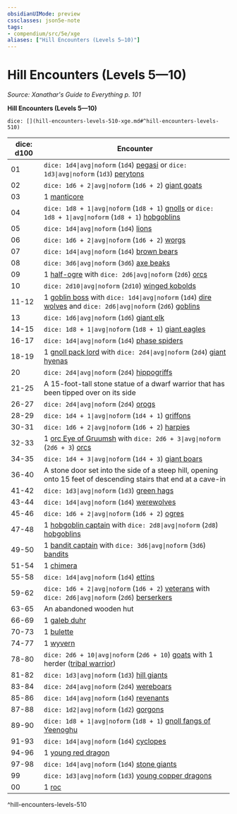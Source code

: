 ```yaml
---
obsidianUIMode: preview
cssclasses: json5e-note
tags:
- compendium/src/5e/xge
aliases: ["Hill Encounters (Levels 5—10)"]
---
```

# Hill Encounters (Levels 5—10)
*Source: Xanathar's Guide to Everything p. 101* 

**Hill Encounters (Levels 5—10)**

`dice: [](hill-encounters-levels-510-xge.md#^hill-encounters-levels-510)`

| dice: d100 | Encounter |
|------------|-----------|
| 01 | `dice: 1d4\|avg\|noform` (`1d4`) [pegasi](/3-Mechanics/CLI/bestiary/celestial/pegasus.md) or `dice: 1d3\|avg\|noform` (`1d3`) [perytons](/3-Mechanics/CLI/bestiary/monstrosity/peryton.md) |
| 02 | `dice: 1d6 + 2\|avg\|noform` (`1d6 + 2`) [giant goats](/3-Mechanics/CLI/bestiary/beast/giant-goat.md) |
| 03 | 1 [manticore](/3-Mechanics/CLI/bestiary/monstrosity/manticore.md) |
| 04 | `dice: 1d8 + 1\|avg\|noform` (`1d8 + 1`) [gnolls](/3-Mechanics/CLI/bestiary/humanoid/gnoll.md) or `dice: 1d8 + 1\|avg\|noform` (`1d8 + 1`) [hobgoblins](/3-Mechanics/CLI/bestiary/humanoid/hobgoblin.md) |
| 05 | `dice: 1d4\|avg\|noform` (`1d4`) [lions](/3-Mechanics/CLI/bestiary/beast/lion.md) |
| 06 | `dice: 1d6 + 2\|avg\|noform` (`1d6 + 2`) [worgs](/3-Mechanics/CLI/bestiary/monstrosity/worg.md) |
| 07 | `dice: 1d4\|avg\|noform` (`1d4`) [brown bears](/3-Mechanics/CLI/bestiary/beast/brown-bear.md) |
| 08 | `dice: 3d6\|avg\|noform` (`3d6`) [axe beaks](/3-Mechanics/CLI/bestiary/beast/axe-beak.md) |
| 09 | 1 [half-ogre](/3-Mechanics/CLI/bestiary/giant/half-ogre-ogrillon.md) with `dice: 2d6\|avg\|noform` (`2d6`) [orcs](/3-Mechanics/CLI/bestiary/humanoid/orc.md) |
| 10 | `dice: 2d10\|avg\|noform` (`2d10`) [winged kobolds](/3-Mechanics/CLI/bestiary/humanoid/winged-kobold.md) |
| 11-12 | 1 [goblin boss](/3-Mechanics/CLI/bestiary/humanoid/goblin-boss.md) with `dice: 1d4\|avg\|noform` (`1d4`) [dire wolves](/3-Mechanics/CLI/bestiary/beast/dire-wolf.md) and `dice: 2d6\|avg\|noform` (`2d6`) [goblins](/3-Mechanics/CLI/bestiary/humanoid/goblin.md) |
| 13 | `dice: 1d6\|avg\|noform` (`1d6`) [giant elk](/3-Mechanics/CLI/bestiary/beast/giant-elk.md) |
| 14-15 | `dice: 1d8 + 1\|avg\|noform` (`1d8 + 1`) [giant eagles](/3-Mechanics/CLI/bestiary/beast/giant-eagle.md) |
| 16-17 | `dice: 1d4\|avg\|noform` (`1d4`) [phase spiders](/3-Mechanics/CLI/bestiary/monstrosity/phase-spider.md) |
| 18-19 | 1 [gnoll pack lord](/3-Mechanics/CLI/bestiary/humanoid/gnoll-pack-lord.md) with `dice: 2d4\|avg\|noform` (`2d4`) [giant hyenas](/3-Mechanics/CLI/bestiary/beast/giant-hyena.md) |
| 20 | `dice: 2d4\|avg\|noform` (`2d4`) [hippogriffs](/3-Mechanics/CLI/bestiary/monstrosity/hippogriff.md) |
| 21-25 | A 15-foot-tall stone statue of a dwarf warrior that has been tipped over on its side |
| 26-27 | `dice: 2d4\|avg\|noform` (`2d4`) [orogs](/3-Mechanics/CLI/bestiary/humanoid/orog.md) |
| 28-29 | `dice: 1d4 + 1\|avg\|noform` (`1d4 + 1`) [griffons](/3-Mechanics/CLI/bestiary/monstrosity/griffon.md) |
| 30-31 | `dice: 1d6 + 2\|avg\|noform` (`1d6 + 2`) [harpies](/3-Mechanics/CLI/bestiary/monstrosity/harpy.md) |
| 32-33 | 1 [orc Eye of Gruumsh](/3-Mechanics/CLI/bestiary/humanoid/orc-eye-of-gruumsh.md) with `dice: 2d6 + 3\|avg\|noform` (`2d6 + 3`) [orcs](/3-Mechanics/CLI/bestiary/humanoid/orc.md) |
| 34-35 | `dice: 1d4 + 3\|avg\|noform` (`1d4 + 3`) [giant boars](/3-Mechanics/CLI/bestiary/beast/giant-boar.md) |
| 36-40 | A stone door set into the side of a steep hill, opening onto 15 feet of descending stairs that end at a cave-in |
| 41-42 | `dice: 1d3\|avg\|noform` (`1d3`) [green hags](/3-Mechanics/CLI/bestiary/fey/green-hag.md) |
| 43-44 | `dice: 1d4\|avg\|noform` (`1d4`) [werewolves](/3-Mechanics/CLI/bestiary/humanoid/werewolf.md) |
| 45-46 | `dice: 1d6 + 2\|avg\|noform` (`1d6 + 2`) [ogres](/3-Mechanics/CLI/bestiary/giant/ogre.md) |
| 47-48 | 1 [hobgoblin captain](/3-Mechanics/CLI/bestiary/humanoid/hobgoblin-captain.md) with `dice: 2d8\|avg\|noform` (`2d8`) [hobgoblins](/3-Mechanics/CLI/bestiary/humanoid/hobgoblin.md) |
| 49-50 | 1 [bandit captain](/3-Mechanics/CLI/bestiary/humanoid/bandit-captain.md) with `dice: 3d6\|avg\|noform` (`3d6`) [bandits](/3-Mechanics/CLI/bestiary/humanoid/bandit.md) |
| 51-54 | 1 [chimera](/3-Mechanics/CLI/bestiary/monstrosity/chimera.md) |
| 55-58 | `dice: 1d4\|avg\|noform` (`1d4`) [ettins](/3-Mechanics/CLI/bestiary/giant/ettin.md) |
| 59-62 | `dice: 1d6 + 2\|avg\|noform` (`1d6 + 2`) [veterans](/3-Mechanics/CLI/bestiary/humanoid/veteran.md) with `dice: 2d6\|avg\|noform` (`2d6`) [berserkers](/3-Mechanics/CLI/bestiary/humanoid/berserker.md) |
| 63-65 | An abandoned wooden hut |
| 66-69 | 1 [galeb duhr](/3-Mechanics/CLI/bestiary/elemental/galeb-duhr.md) |
| 70-73 | 1 [bulette](/3-Mechanics/CLI/bestiary/monstrosity/bulette.md) |
| 74-77 | 1 [wyvern](/3-Mechanics/CLI/bestiary/dragon/wyvern.md) |
| 78-80 | `dice: 2d6 + 10\|avg\|noform` (`2d6 + 10`) [goats](/3-Mechanics/CLI/bestiary/beast/goat.md) with 1 herder ([tribal warrior](/3-Mechanics/CLI/bestiary/humanoid/tribal-warrior.md)) |
| 81-82 | `dice: 1d3\|avg\|noform` (`1d3`) [hill giants](/3-Mechanics/CLI/bestiary/giant/hill-giant.md) |
| 83-84 | `dice: 2d4\|avg\|noform` (`2d4`) [wereboars](/3-Mechanics/CLI/bestiary/humanoid/wereboar.md) |
| 85-86 | `dice: 1d4\|avg\|noform` (`1d4`) [revenants](/3-Mechanics/CLI/bestiary/undead/revenant.md) |
| 87-88 | `dice: 1d2\|avg\|noform` (`1d2`) [gorgons](/3-Mechanics/CLI/bestiary/monstrosity/gorgon.md) |
| 89-90 | `dice: 1d8 + 1\|avg\|noform` (`1d8 + 1`) [gnoll fangs of Yeenoghu](/3-Mechanics/CLI/bestiary/fiend/gnoll-fang-of-yeenoghu.md) |
| 91-93 | `dice: 1d4\|avg\|noform` (`1d4`) [cyclopes](/3-Mechanics/CLI/bestiary/giant/cyclops.md) |
| 94-96 | 1 [young red dragon](/3-Mechanics/CLI/bestiary/dragon/young-red-dragon.md) |
| 97-98 | `dice: 1d4\|avg\|noform` (`1d4`) [stone giants](/3-Mechanics/CLI/bestiary/giant/stone-giant.md) |
| 99 | `dice: 1d3\|avg\|noform` (`1d3`) [young copper dragons](/3-Mechanics/CLI/bestiary/dragon/young-copper-dragon.md) |
| 00 | 1 [roc](/3-Mechanics/CLI/bestiary/monstrosity/roc.md) |
^hill-encounters-levels-510